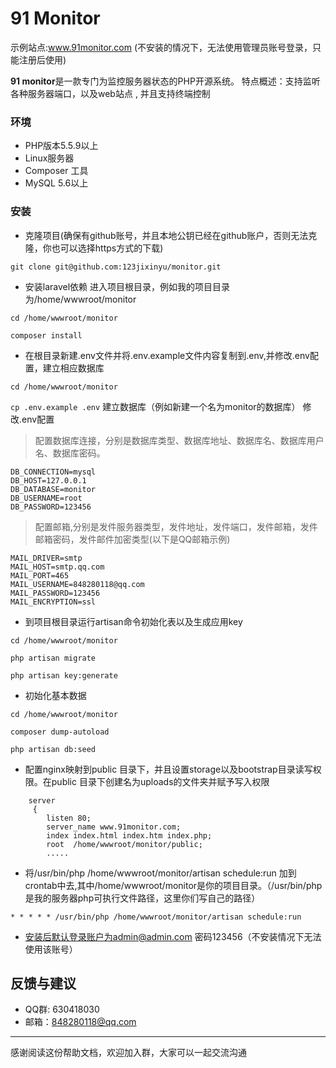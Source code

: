 # 91 Monitor
示例站点:www.91monitor.com (不安装的情况下，无法使用管理员账号登录，只能注册后使用)

**91 monitor**是一款专门为监控服务器状态的PHP开源系统。
特点概述：支持监听各种服务器端口，以及web站点 , 并且支持终端控制
### 环境
- PHP版本5.5.9以上
- Linux服务器
- Composer 工具
- MySQL 5.6以上

### 安装
- 克隆项目(确保有github账号，并且本地公钥已经在github账户，否则无法克隆，你也可以选择https方式的下载)

`
git clone git@github.com:123jixinyu/monitor.git
`

- 安装laravel依赖
进入项目根目录，例如我的项目目录为/home/wwwroot/monitor

`
cd /home/wwwroot/monitor  
`

`
composer install
`
- 在根目录新建.env文件并将.env.example文件内容复制到.env,并修改.env配置，建立相应数据库

`
cd /home/wwwroot/monitor
`

`
cp .env.example .env
`
建立数据库（例如新建一个名为monitor的数据库）
修改.env配置
> 配置数据库连接，分别是数据库类型、数据库地址、数据库名、数据库用户名、数据库密码。
>	
	DB_CONNECTION=mysql
	DB_HOST=127.0.0.1
	DB_DATABASE=monitor
	DB_USERNAME=root
	DB_PASSWORD=123456
>
>配置邮箱,分别是发件服务器类型，发件地址，发件端口，发件邮箱，发件邮箱密码，发件邮件加密类型(以下是QQ邮箱示例)
>  
	MAIL_DRIVER=smtp
	MAIL_HOST=smtp.qq.com
	MAIL_PORT=465
	MAIL_USERNAME=848280118@qq.com
	MAIL_PASSWORD=123456
	MAIL_ENCRYPTION=ssl





- 到项目根目录运行artisan命令初始化表以及生成应用key

`
cd /home/wwwroot/monitor
`

`
php artisan migrate
`

`
php artisan key:generate
`

- 初始化基本数据

`
cd /home/wwwroot/monitor
`

`
composer dump-autoload
`

`
php artisan db:seed
`

- 配置nginx映射到public 目录下，并且设置storage以及bootstrap目录读写权限。在public 目录下创建名为uploads的文件夹并赋予写入权限

>	 
		server
   		 {
        	listen 80;
        	server_name www.91monitor.com;
        	index index.html index.htm index.php;
        	root  /home/wwwroot/monitor/public;
			.....

- 将/usr/bin/php /home/wwwroot/monitor/artisan schedule:run 加到crontab中去,其中/home/wwwroot/monitor是你的项目目录。（/usr/bin/php是我的服务器php可执行文件路径，这里你们写自己的路径）

`* * * * * /usr/bin/php /home/wwwroot/monitor/artisan schedule:run`

- 安装后默认登录账户为admin@admin.com 密码123456（不安装情况下无法使用该账号）


## 反馈与建议
- QQ群: 630418030
- 邮箱：<848280118@qq.com>

---------
感谢阅读这份帮助文档，欢迎加入群，大家可以一起交流沟通
